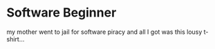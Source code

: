 # Software Beginner
 my mother went to jail for software piracy and all I got was this lousy t-shirt...
